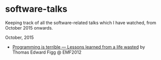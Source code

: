 # software-talks

Keeping track of all the software-related talks which I have watched, from October 2015 onwards.

October, 2015

* [Programming is terrible — Lessons learned from a life wasted](https://www.youtube.com/watch?t=14&v=csyL9EC0S0c) by Thomas Edward Figg @ EMF2012
